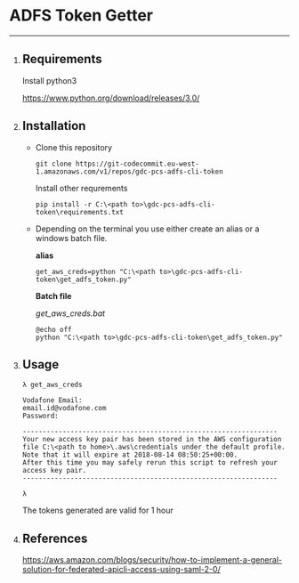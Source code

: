 # ADFS Token Getter
* * *
1. ## Requirements

    Install python3

    <https://www.python.org/download/releases/3.0/>

2. ## Installation

    * Clone this repository
        ```
        git clone https://git-codecommit.eu-west-1.amazonaws.com/v1/repos/gdc-pcs-adfs-cli-token
        ```

        Install other requrements
        ```
        pip install -r C:\<path to>\gdc-pcs-adfs-cli-token\requirements.txt
        ```
    
    * Depending on the terminal you use either create an alias or a windows batch file.

        **alias**
        ```
        get_aws_creds=python "C:\<path to>\gdc-pcs-adfs-cli-token\get_adfs_token.py"
        ```
        **Batch file**

        *get_aws_creds.bat*
        ```
        @echo off
        python "C:\<path to>\gdc-pcs-adfs-cli-token\get_adfs_token.py"
        ```

2. ## Usage

    ```
    λ get_aws_creds
    
    Vodafone Email:
    email.id@vodafone.com
    Password:
    
    ----------------------------------------------------------------
    Your new access key pair has been stored in the AWS configuration file C:\<path to home>\.aws\credentials under the default profile.
    Note that it will expire at 2018-08-14 08:50:25+00:00.
    After this time you may safely rerun this script to refresh your access key pair.
    ----------------------------------------------------------------
    
    λ 
    ```

    The tokens generated are valid for 1 hour

3. ## References

    <https://aws.amazon.com/blogs/security/how-to-implement-a-general-solution-for-federated-apicli-access-using-saml-2-0/>

